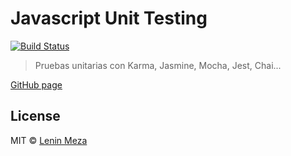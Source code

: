 # Javascript Unit Testing
[![Build Status][travis-image]][travis-url]

> Pruebas unitarias con Karma, Jasmine, Mocha, Jest, Chai...

[GitHub page](https://lenin-anzen.github.io/javascript-unit-testing/)

## License

MIT © [Lenin Meza](https://travis-ci.org/lenin-anzen)

[travis-image]: https://travis-ci.org/lenin-anzen/javascript-unit-testing.svg?branch=master
[travis-url]: https://travis-ci.org/lenin-anzen/javascript-unit-testing
